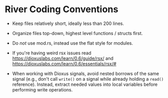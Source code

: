 # River Coding Conventions

- Keep files relatively short, ideally less than 200 lines.

- Organize files top-down, highest level functions / structs first.
- Do _not_ use mod.rs, instead use the flat style for modules.
- If you're having weird rsx issues read https://dioxuslabs.com/learn/0.6/guide/rsx/ and
  https://dioxuslabs.com/learn/0.6/essentials/rsx/#
- When working with Dioxus signals, avoid nested borrows of the same signal (e.g., don't call
  `write()` on a signal while already holding a `read()` reference). Instead, extract needed values
  into local variables before performing write operations.
